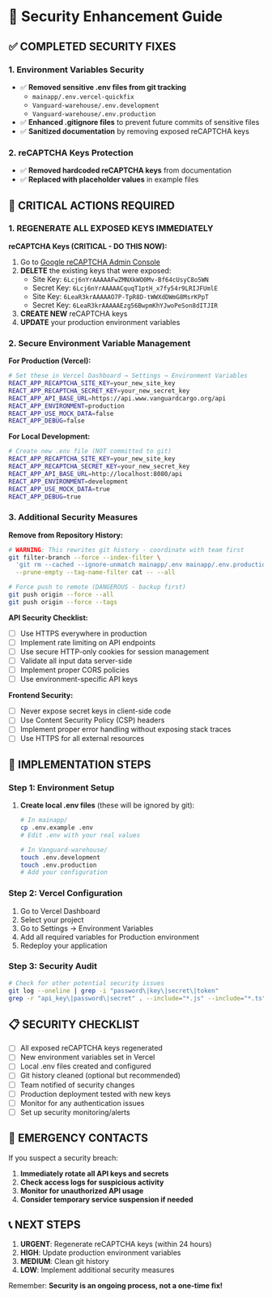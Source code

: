# 🔐 Security Enhancement Guide

## ✅ COMPLETED SECURITY FIXES

### 1. Environment Variables Security
- ✅ **Removed sensitive .env files from git tracking**
  - `mainapp/.env.vercel-quickfix`
  - `Vanguard-warehouse/.env.development`
  - `Vanguard-warehouse/.env.production`
- ✅ **Enhanced .gitignore files** to prevent future commits of sensitive files
- ✅ **Sanitized documentation** by removing exposed reCAPTCHA keys

### 2. reCAPTCHA Keys Protection
- ✅ **Removed hardcoded reCAPTCHA keys** from documentation
- ✅ **Replaced with placeholder values** in example files

## 🚨 CRITICAL ACTIONS REQUIRED

### 1. **REGENERATE ALL EXPOSED KEYS IMMEDIATELY**

**reCAPTCHA Keys (CRITICAL - DO THIS NOW):**
1. Go to [Google reCAPTCHA Admin Console](https://www.google.com/recaptcha/admin)
2. **DELETE** the existing keys that were exposed:
   - Site Key: `6Lcj6nYrAAAAAFwZMNXkWO0Mv-Bf64cUsyC8o5WN`
   - Secret Key: `6Lcj6nYrAAAAACquqT1ptH_x7fy54r9LRIJFUmlE`
   - Site Key: `6LeaR3krAAAAAO7P-TpR8D-tWWXdDWmG8MsrKPpT`
   - Secret Key: `6LeaR3krAAAAAEzg56BwpmKhYJwoPeSon8dITJIR`
3. **CREATE NEW** reCAPTCHA keys
4. **UPDATE** your production environment variables

### 2. **Secure Environment Variable Management**

**For Production (Vercel):**
```bash
# Set these in Vercel Dashboard → Settings → Environment Variables
REACT_APP_RECAPTCHA_SITE_KEY=your_new_site_key
REACT_APP_RECAPTCHA_SECRET_KEY=your_new_secret_key
REACT_APP_API_BASE_URL=https://api.www.vanguardcargo.org/api
REACT_APP_ENVIRONMENT=production
REACT_APP_USE_MOCK_DATA=false
REACT_APP_DEBUG=false
```

**For Local Development:**
```bash
# Create new .env file (NOT committed to git)
REACT_APP_RECAPTCHA_SITE_KEY=your_new_site_key
REACT_APP_RECAPTCHA_SECRET_KEY=your_new_secret_key
REACT_APP_API_BASE_URL=http://localhost:8080/api
REACT_APP_ENVIRONMENT=development
REACT_APP_USE_MOCK_DATA=true
REACT_APP_DEBUG=true
```

### 3. **Additional Security Measures**

**Remove from Repository History:**
```bash
# WARNING: This rewrites git history - coordinate with team first
git filter-branch --force --index-filter \
  'git rm --cached --ignore-unmatch mainapp/.env mainapp/.env.production Vanguard-warehouse/.env.development Vanguard-warehouse/.env.production' \
  --prune-empty --tag-name-filter cat -- --all

# Force push to remote (DANGEROUS - backup first)
git push origin --force --all
git push origin --force --tags
```

**API Security Checklist:**
- [ ] Use HTTPS everywhere in production
- [ ] Implement rate limiting on API endpoints
- [ ] Use secure HTTP-only cookies for session management
- [ ] Validate all input data server-side
- [ ] Implement proper CORS policies
- [ ] Use environment-specific API keys

**Frontend Security:**
- [ ] Never expose secret keys in client-side code
- [ ] Use Content Security Policy (CSP) headers
- [ ] Implement proper error handling without exposing stack traces
- [ ] Use HTTPS for all external resources

## 🔧 IMPLEMENTATION STEPS

### Step 1: Environment Setup
1. **Create local .env files** (these will be ignored by git):
   ```bash
   # In mainapp/
   cp .env.example .env
   # Edit .env with your real values
   
   # In Vanguard-warehouse/
   touch .env.development
   touch .env.production
   # Add your configuration
   ```

### Step 2: Vercel Configuration
1. Go to Vercel Dashboard
2. Select your project
3. Go to Settings → Environment Variables
4. Add all required variables for Production environment
5. Redeploy your application

### Step 3: Security Audit
```bash
# Check for other potential security issues
git log --oneline | grep -i "password\|key\|secret\|token"
grep -r "api_key\|password\|secret" . --include="*.js" --include="*.ts" --include="*.tsx"
```

## 📋 SECURITY CHECKLIST

- [ ] All exposed reCAPTCHA keys regenerated
- [ ] New environment variables set in Vercel
- [ ] Local .env files created and configured
- [ ] Git history cleaned (optional but recommended)
- [ ] Team notified of security changes
- [ ] Production deployment tested with new keys
- [ ] Monitor for any authentication issues
- [ ] Set up security monitoring/alerts

## 🚨 EMERGENCY CONTACTS

If you suspect a security breach:
1. **Immediately rotate all API keys and secrets**
2. **Check access logs for suspicious activity**
3. **Monitor for unauthorized API usage**
4. **Consider temporary service suspension if needed**

## 📞 NEXT STEPS

1. **URGENT**: Regenerate reCAPTCHA keys (within 24 hours)
2. **HIGH**: Update production environment variables
3. **MEDIUM**: Clean git history
4. **LOW**: Implement additional security measures

Remember: **Security is an ongoing process, not a one-time fix!**
